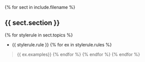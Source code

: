 {% for sect in include.filename %}
## {{ sect.section }}
{% for stylerule in sect.topics %}
* {{ stylerule.rule }}
{% for ex in stylerule.rules %}
> {{ ex.examples}}
{% endfor %}
{% endfor %}
{% endfor %}
